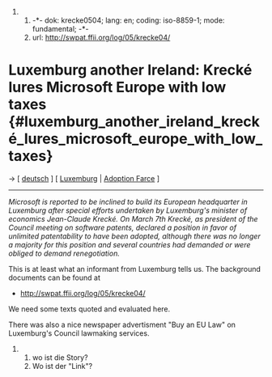 1.  1.  -\*- dok: krecke0504; lang: en; coding: iso-8859-1; mode:
        fundamental; -\*-
    2.  url: <http://swpat.ffii.org/log/05/krecke04/>

# Luxemburg another Ireland: Krecké lures Microsoft Europe with low taxes {#luxemburg_another_ireland_krecké_lures_microsoft_europe_with_low_taxes}

-\> \[ [ deutsch](Krecke0504De "wikilink") \] \[ [
Luxemburg](SwpatluEn "wikilink") \| [ Adoption
Farce](Cons050307En "wikilink") \]

------------------------------------------------------------------------

*Microsoft is reported to be inclined to build its European headquarter
in Luxemburg after special efforts undertaken by Luxemburg\'s minister
of economics Jean-Claude Krecké. On March 7th Krecké, as president of
the Council meeting on software patents, declared a position in favor of
unlimited patentability to have been adopted, although there was no
longer a majority for this position and several countries had demanded
or were obliged to demand renegotiation.*

This is at least what an informant from Luxemburg tells us. The
background documents can be found at

-   <http://swpat.ffii.org/log/05/krecke04/>

We need some texts quoted and evaluated here.

There was also a nice newspaper advertisment \"Buy an EU Law\" on
Luxemburg\'s Council lawmaking services.

1.  1.  wo ist die Story?
    2.  Wo ist der \"Link\"?
